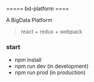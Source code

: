 ===== bd-platform ====

A BigData Platform

> react + redux + webpack

### start
* npm install
* npm run dev (in development)
* npm run prod (in production)
